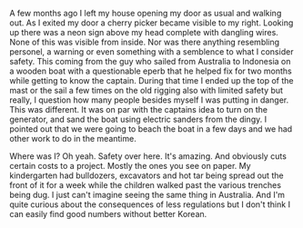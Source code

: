 A few months ago I left my house opening my door as usual and walking out. As I exited my door a cherry picker became visible to my right. Looking up there was a neon sign above my head complete with dangling wires. None of this was visible from inside. Nor was there anything resembling personel, a warning or even something with a semblence to what I consider safety. This coming from the guy who sailed from Australia to Indonesia on a wooden boat with a questionable eperb that he helped fix for two months while getting to know the captain. During that time I ended up the top of the mast or the sail a few times on the old rigging also with limited safety but really, I question how many people besides myself I was putting in danger. This was different. It was on par with the captains idea to turn on the generator, and sand the boat using electric sanders from the dingy. I pointed out that we were going to beach the boat in a few days and we had other work to do in the meantime.

Where was I? Oh yeah. Safety over here. It's amazing. And obviously cuts certain costs to a project. Mostly the ones you see on paper. My kindergarten had bulldozers, excavators and hot tar being spread out the front of it for a week while the children walked past the various trenches being dug. I just can't imagine seeing the same thing in Australia. And I'm quite curious about the consequences of less regulations but I don't think I can easily find good numbers without better Korean.
